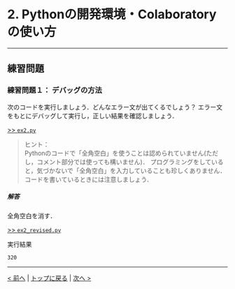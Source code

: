 # 2. Pythonの開発環境・Colaboratoryの使い方

---
## 練習問題
### 練習問題１： デバッグの方法

次のコードを実行しましょう．どんなエラー文が出てくるでしょう？
エラー文をもとにデバッグして実行し，正しい結果を確認しましょう．

[>> `ex2.py`](ex2.py)

> ヒント：  
> Pythonのコードで「全角空白」を使うことは認められていません(ただし，コメント部分では使っても構いません)．
> プログラミングをしていると，気づかないで「全角空白」を入力していることも珍しくありません．
> コードを書いているときには注意しましょう．


##### 解答

全角空白を消す．

[>> `ex2_revised.py`](ex2_revised.py)

実行結果
```
320
```
--- 
[< 前へ](../01_Introduction_to_Programming) | [トップに戻る](https://github.com/YosukeSugiura/Introduction_to_Programming) | [次へ >](../03_print) 
